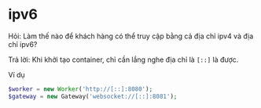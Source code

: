 # ipv6

Hỏi: Làm thế nào để khách hàng có thể truy cập bằng cả địa chỉ ipv4 và địa chỉ ipv6?

Trả lời: Khi khởi tạo container, chỉ cần lắng nghe địa chỉ là ```[::]``` là được.

Ví dụ
```php
$worker = new Worker('http://[::]:8080');
$gateway = new Gateway('websocket://[::]:8081');
```
